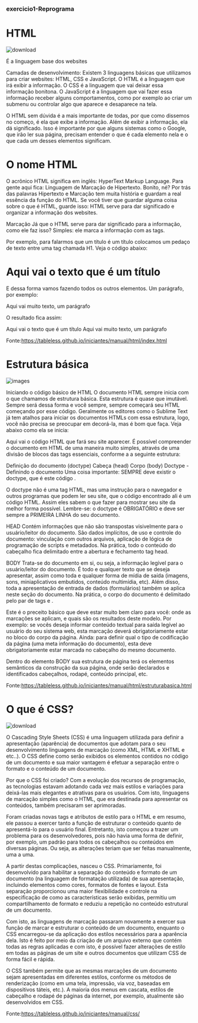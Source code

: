 ### exercicio1-Reprograma
# HTML

![download](https://github.com/Letiiciia/exercicio1-reprograma/blob/master/download.png)

É a linguagem base dos websites

Camadas de desenvolvimento:
Existem 3 linguagens básicas que utilizamos para criar websites: HTML, CSS e JavaScript.
O HTML é a linguagem que irá exibir a informação. O CSS é a linguagem que vai deixar essa informação bonitona. O JavaScript é a linguagem que vai fazer essa informação receber alguns comportamentos, como por exemplo ao criar um submenu ou controlar algo que aparece e desaparece na tela.

O HTML sem dúvida é a mais importante de todas, por que como dissemos no começo, é ela que exibe a informação. Além de exibir a informação, ela dá significado. Isso é importante por que alguns sistemas como o Google, que irão ler sua página, precisam entender o que é cada elemento nela e o que cada um desses elementos significam.

# O nome HTML

O acrônico HTML significa em inglês: HyperText Markup Language. Para gente aqui fica: Linguagem de Marcação de Hipertexto. Bonito, né?
Por trás das palavras Hipertexto e Marcação tem muita história e guardam a real essência da função do HTML. 
Se você tiver que guardar alguma coisa sobre o que é HTML, guarde isso: HTML serve para dar significado e organizar a informação dos websites.


Marcação
Já que o HTML serve para dar significado para a informação, como ele faz isso? Simples: ele marca a informação com as tags.

Por exemplo, para falarmos que um título é um título colocamos um pedaço de texto entre uma tag chamada H1. Veja o código abaixo:

<h1>Aqui vai o texto que é um título</h1>
E dessa forma vamos fazendo todos os outros elementos. Um parágrafo, por exemplo:

<p>Aqui vai muito texto, um parágrafo</p>
O resultado fica assim:

Aqui vai o texto que é um título
Aqui vai muito texto, um parágrafo

Fonte:https://tableless.github.io/iniciantes/manual/html/index.html


# Estrutura básica

![images](https://github.com/Letiiciia/exercicio1-reprograma/blob/master/images.png)

Iniciando o código básico de HTML
O documento HTML sempre inicia com o que chamamos de estrutura básica. Esta estrutura é quase que imutável. Sempre será dessa forma e você sempre, sempre começará seu HTML começando por esse código. Geralmente os editores como o Sublime Text já tem atalhos para iniciar os documentos HTMLs com essa estrutura, logo, você não precisa se preocupar em decorá-la, mas é bom que faça. Veja abaixo como ela se inicia:

<!DOCTYPE html>
<html lang="pt-br">
  <head>
    <title>Título da página</title>
    <meta charset="utf-8">
  </head>
  <body>
    Aqui vai o código HTML que fará seu site aparecer.
  </body>
</html>
É possível compreender o documento em HTML de uma maneira muito simples, através de uma divisão de blocos das tags essenciais, conforme a a seguinte estrutura:

Definição do documento (doctype)
Cabeça (head)
Corpo (body)
Doctype - Definindo o documento
Uma coisa importante: SEMPRE deve existir o doctype, que é este código <!DOCTYPE html>.

O doctype não é uma tag HTML, mas uma instrução para o navegador e outros programas que podem ler seu site, que o código encontrado ali é um código HTML. Assim eles sabem o que fazer para mostrar seu site da melhor forma possível. Lembre-se: o doctype é OBRIGATÓRIO e deve ser sempre a PRIMEIRA LINHA do seu documento.

HEAD
Contém informações que não são transpostas visivelmente para o usuário/leitor do documento. São dados implícitos, de uso e controle do documento: vinculação com outros arquivos, aplicação de lógica de programação de scripts e metadados. Na prática, todo o conteúdo do cabeçalho fica delimitado entre a abertura e fechamento tag head.

BODY
Trata-se do documento em si, ou seja, a informação legível para o usuário/leitor do documento. É todo e qualquer texto que se deseja apresentar, assim como toda e qualquer forma de mídia de saída (imagens, sons, miniaplicativos embutidos, conteúdo multimídia, etc). Além disso, toda a apresentação de entrada de dados (formulários) também se aplica neste seção do documento. Na prática, o corpo do documento é delimitado pelo par de tags <body> e </body>.

Este é o preceito básico que deve estar muito bem claro para você: onde as marcações se aplicam, e quais são os resultados deste modelo. Por exemplo: se vocês deseja informar conteúdo textual para saída legível ao usuário do seu sistema web, esta marcação deverá obrigatoriamente estar no bloco do corpo da página. Ainda: para definir qual o tipo de codificação da página (uma meta informação do documento), esta deve obrigatoriamente estar marcada no cabeçalho do mesmo documento.

Dentro do elemento BODY sua estrutura de página terá os elementos semânticos da construção da sua página, onde serão declarados e identificados cabeçalhos, rodapé, conteúdo principal, etc.

Fonte:https://tableless.github.io/iniciantes/manual/html/estruturabasica.html

# O que é CSS?

![download](https://github.com/Letiiciia/exercicio1-reprograma/blob/master/Img/download.jpg)

O Cascading Style Sheets (CSS) é uma linguagem utilizada para definir a apresentação (aparência) de documentos que adotam para o seu desenvolvimento linguagens de marcação (como XML, HTML e XHTML e etc..). O CSS define como serão exibidos os elementos contidos no código de um documento e sua maior vantagem é efetuar a separação entre o formato e o conteúdo de um documento.

Por que o CSS foi criado?
Com a evolução dos recursos de programação, as tecnologias estavam adotando cada vez mais estilos e variações para deixá-las mais elegantes e atrativas para os usuários. Com isto, linguagens de marcação simples como o HTML, que era destinada para apresentar os conteúdos, também precisaram ser aprimoradas.

Foram criadas novas tags e atributos de estilo para o HTML e em resumo, ele passou a exercer tanto a função de estruturar o conteúdo quanto de apresentá-lo para o usuário final. Entretanto, isto começou a trazer um problema para os desenvolvedores, pois não havia uma forma de definir, por exemplo, um padrão para todos os cabeçalhos ou conteúdos em diversas páginas. Ou seja, as alterações teriam que ser feitas manualmente, uma a uma.

A partir destas complicações, nasceu o CSS. Primariamente, foi desenvolvido para habilitar a separação do conteúdo e formato de um documento (na linguagem de formatação utilizada) de sua apresentação, incluindo elementos como cores, formatos de fontes e layout. Esta separação proporcionou uma maior flexibilidade e controle na especificação de como as características serão exibidas, permitiu um compartilhamento de formato e reduziu a repetição no conteúdo estrutural de um documento.

Com isto, as linguagens de marcação passaram novamente a exercer sua função de marcar e estruturar o conteúdo de um documento, enquanto o CSS encarregou-se da aplicação dos estilos necessários para a aparência dela. Isto é feito por meio da criação de um arquivo externo que contém todas as regras aplicadas e com isto, é possível fazer alterações de estilo em todas as páginas de um site e outros documentos que utilizam CSS de forma fácil e rápida.

O CSS também permite que as mesmas marcações de um documento sejam apresentadas em diferentes estilos, conforme os métodos de renderização (como em uma tela, impressão, via voz, baseadas em dispositivos táteis, etc.). A maioria dos menus em cascata, estilos de cabeçalho e rodapé de páginas da internet, por exemplo, atualmente são desenvolvidos em CSS.

Fonte:https://tableless.github.io/iniciantes/manual/css/

